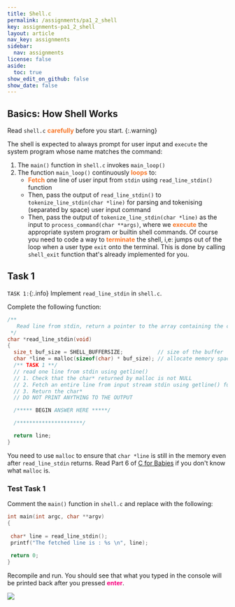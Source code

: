 ```yaml
---
title: Shell.c
permalink: /assignments/pa1_2_shell
key: assignments-pa1_2_shell
layout: article
nav_key: assignments
sidebar:
  nav: assignments
license: false
aside:
  toc: true
show_edit_on_github: false
show_date: false
---
```


## Basics: How Shell Works
Read `shell.c` <span style="color:#f77729;"><b>carefully</b></span> before you start.
{:.warning}

The shell is expected to always prompt for user input and `execute` the system program whose name matches the command:
1. The `main()` function in `shell.c` invokes `main_loop()`
2. The function `main_loop()` continuously <span style="color:#f77729;"><b>loops</b></span> to:
   * <span style="color:#f77729;"><b>Fetch</b></span> one line of user input from `stdin` using `read_line_stdin()` function
   * Then, pass the output of `read_line_stdin()` to `tokenize_line_stdin(char *line)` for parsing and tokenising (separated by space) user input command
   * Then, pass the output of `tokenize_line_stdin(char *line)` as the input to `process_command(char **args)`, where we <span style="color:#f77729;"><b>execute</b></span> the appropriate system program or builtin shell commands.
Of course you need to code a way to <span style="color:#f77729;"><b>terminate</b></span> the shell, i,e: jumps out of the loop when a user type `exit` onto the terminal. This is done by calling `shell_exit` function that's already implemented for you.

## Task 1
`TASK 1:`{:.info} Implement `read_line_stdin` in `shell.c`.

Complete the following function:
```cpp
/**
   Read line from stdin, return a pointer to the array containing the command string entered by the user
 */
char *read_line_stdin(void)
{
  size_t buf_size = SHELL_BUFFERSIZE;           // size of the buffer
  char *line = malloc(sizeof(char) * buf_size); // allocate memory space for the line*
  /** TASK 1 **/
  // read one line from stdin using getline()
  // 1. Check that the char* returned by malloc is not NULL
  // 2. Fetch an entire line from input stream stdin using getline() function. getline() will store user input onto the memory location allocated in (1)
  // 3. Return the char*
  // DO NOT PRINT ANYTHING TO THE OUTPUT

  /***** BEGIN ANSWER HERE *****/

  /*********************/

  return line;
}
```

You need to use `malloc` to ensure that `char *line` is still in the memory even after `read_line_stdin` returns. Read Part 6 of [C for Babies](https://docs.google.com/document/d/1hcMLXwKqblB9UtalLnbPjIHmxrdAnZaK7Haadhql9jo/edit#) if you don't know what `malloc` is. 

### Test Task 1
Comment the `main()` function in `shell.c` and replace with the following:
```cpp
int main(int argc, char **argv)
{
 
 char* line = read_line_stdin();
 printf("The fetched line is : %s \n", line);
 
 return 0;
}
```
Recompile and run. You should see that what you typed in the console will be printed back after you pressed <span style="color:#f7007f;"><b>enter</b></span>. 

<img src="/50005/assets/images/pa1/3.png"  class="center_seventy"/>

